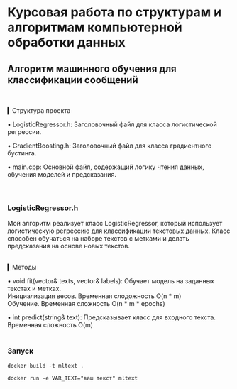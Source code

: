 # Курсовая работа по структурам и алгоритмам компьютерной обработки данных
## Алгоритм машинного обучения для классификации сообщений
<br />

▎Структура проекта

• LogisticRegressor.h: Заголовочный файл для класса логистической регрессии.

• GradientBoosting.h: Заголовочный файл для класса градиентного бустинга.

• main.cpp: Основной файл, содержащий логику чтения данных, обучения моделей и предсказания.
<br />
<br />
<br />

### LogisticRegressor.h
Мой алгоритм реализует класс LogisticRegressor, который использует логистическую регрессию для классификации текстовых данных. Класс способен обучаться на наборе текстов с метками и делать предсказания на основе новых текстов.
<br />
<br />

▎Методы

• void fit(vector<string>& texts, vector<double>& labels): Обучает модель на заданных текстах и метках.<br />
Инициализация весов. Временная слодожность O(n * m)<br />
Обучение. Временная сложность O(n * m * epochs)<br />

• int predict(string& text): Предсказывает класс для входного текста.<br />
Временная сложность O(m)
<br />
<br />
### Запуск
```
docker build -t mltext .
```
```
docker run -e VAR_TEXT="ваш текст" mltext
```
